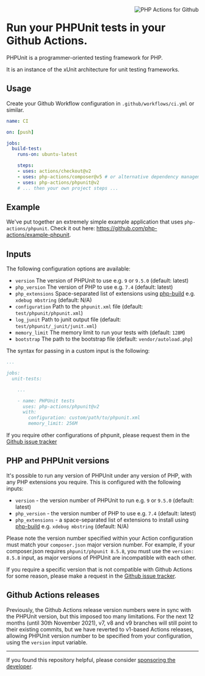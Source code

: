 <img src="http://159.65.210.101/php-actions.png" align="right" alt="PHP Actions for Github" />

Run your PHPUnit tests in your Github Actions.
==============================================

PHPUnit is a programmer-oriented testing framework for PHP.

It is an instance of the xUnit architecture for unit testing frameworks.

Usage
-----

Create your Github Workflow configuration in `.github/workflows/ci.yml` or similar.

```yaml
name: CI

on: [push]

jobs:
  build-test:
    runs-on: ubuntu-latest

    steps:
    - uses: actions/checkout@v2
    - uses: php-actions/composer@v5 # or alternative dependency management
    - uses: php-actions/phpunit@v2
    # ... then your own project steps ...
```

Example
-------

We've put together an extremely simple example application that uses `php-actions/phpunit`. Check it out here: https://github.com/php-actions/example-phpunit.

Inputs
------

The following configuration options are available:

+ `version` The version of PHPUnit to use e.g. `9` or `9.5.0` (default: latest)
+ `php_version` The version of PHP to use e.g. `7.4` (default: latest)
+ `php_extensions` Space-separated list of extensions using [php-build][php-build] e.g. `xdebug mbstring` (default: N/A)
+ `configuration` Path to the `phpunit.xml` file (default: `test/phpunit/phpunit.xml`)
+ `log_junit` Path to junit output file (default: `test/phpunit/_junit/junit.xml`)
+ `memory_limit` The memory limit to run your tests with (default: `128M`)
+ `bootstrap` The path to the bootstrap file (default: `vendor/autoload.php`)

The syntax for passing in a custom input is the following:

```yaml
...

jobs:
  unit-tests:

    ...

    - name: PHPUnit tests
      uses: php-actions/phpunit@v2
      with:
        configuration: custom/path/to/phpunit.xml
        memory_limit: 256M
```

If you require other configurations of phpunit, please request them in the [Github issue tracker][issues]

PHP and PHPUnit versions
------------------------

It's possible to run any version of PHPUnit under any version of PHP, with any PHP extensions you require. This is configured with the following inputs:

+ `version` - the version number of PHPUnit to run e.g. `9` or `9.5.0` (default: latest)
+ `php_version` - the version number of PHP to use e.g. `7.4` (default: latest)
+ `php_extensions` - a space-separated list of extensions to install using [php-build][php-build] e.g. `xdebug mbstring` (default: N/A)

Please note the version number specified within your Action configuration must match your `composer.json` major version number. For example, if your composer.json requires `phpunit/phpunit 8.5.8`, you must use the `version: 8.5.8` input, as major versions of PHPUnit are incompatible with each other.

If you require a specific version that is not compatible with Github Actions for some reason, please make a request in the [Github issue tracker][issues].

Github Actions releases
-----------------------

Previously, the Github Actions release version numbers were in sync with the PHPUnit version, but this imposed too many limitations. For the next 12 months (until 30th November 2021), v7, v8 and v9 branches will still point to their existing commits, but we have reverted to v1-based Actions releases, allowing PHPUnit version number to be specified from your configuration, using the `version` input variable.

***

If you found this repository helpful, please consider [sponsoring the developer][sponsor].

[issues]: https://github.com/php-actions/phpunit/issues
[php-build]: https://github.com/php-actions/php-build
[sponsor]: https://github.com/sponsors/g105b

